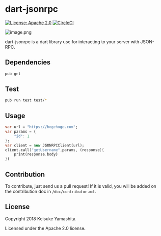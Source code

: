 # dart-jsonrpc
[![License: Apache 2.0](https://img.shields.io/badge/License-Apache%202.0-blue.svg)](https://opensource.org/licenses/Apache-2.0)
[![CircleCI](https://circleci.com/gh/KeisukeYamashita/dart-jsonrpc.svg?style=svg&circle-token=5e4460848cf03bf59de8001ae9d7848b38cc37d2)](https://circleci.com/gh/KeisukeYamashita/dart-jsonrpc)

![image.png](https://qiita-image-store.s3.amazonaws.com/0/153320/e816b381-8c77-3937-d237-33644fbb101e.png)

dart-jsonrpc is a dart library use for interacting to your server with JSON-RPC.

## Dependencies

```bash
pub get
```

## Test

```bash
pub run test test/*
```

## Usage


```dart
var url = "https://hogehoge.com";
var params = {
    "id": 1
};
var client = new JSONRPCClient(url);
client.call("getUsername",params, (response){
    print(response.body)
})
```

## Contribution

To contribute, just send us a pull request!
If it is valid, you will be added on the contribution doc in `/doc/contributor.md` .

## License

Copyright 2018 Keisuke Yamashita.

Licensed under the Apache 2.0 license.